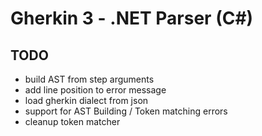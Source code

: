 # Gherkin 3 - .NET Parser (C#)

## TODO

* build AST from step arguments
* add line position to error message
* load gherkin dialect from json
* support for AST Building / Token matching errors
* cleanup token matcher
